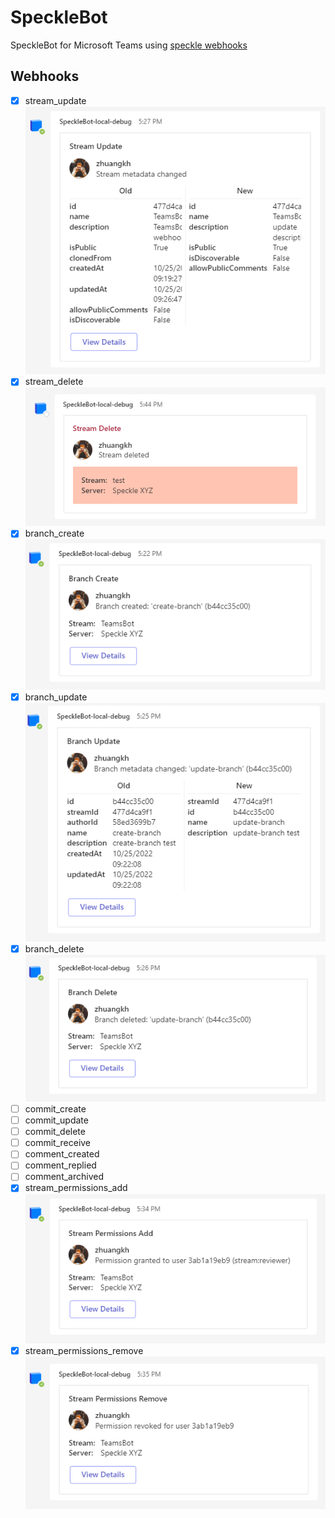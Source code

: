# SpeckleBot

SpeckleBot for Microsoft Teams using [speckle webhooks](https://speckle.guide/dev/server-webhooks.html)

## Webhooks

- [x] stream_update
  ![stream_update](images/stream_update.png)
- [x] stream_delete
  ![stream_delete](images/stream_delete.png)
- [x] branch_create
  ![branch_create](images/branch_create.png)
- [x] branch_update
  ![branch_update](images/branch_update.png)
- [x] branch_delete
  ![branch_delete](images/branch_delete.png)
- [ ] commit_create
- [ ] commit_update
- [ ] commit_delete
- [ ] commit_receive
- [ ] comment_created
- [ ] comment_replied
- [ ] comment_archived
- [x] stream_permissions_add
  ![stream_permissions_add](images/stream_permissions_add.png)
- [x] stream_permissions_remove
  ![stream_permissions_remove](images/stream_permissions_remove.png)